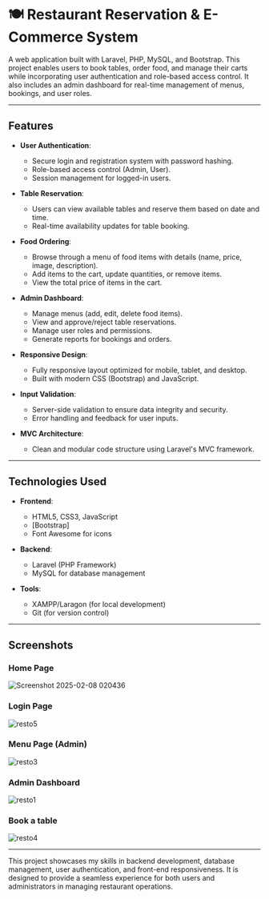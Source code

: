 # 🍽️ Restaurant Reservation & E-Commerce System

A web application built with Laravel, PHP, MySQL, and Bootstrap. This project enables users to book tables, order food, and manage their carts while incorporating user authentication and role-based access control. It also includes an admin dashboard for real-time management of menus, bookings, and user roles.

---

## **Features**

- **User Authentication**:
  - Secure login and registration system with password hashing.
  - Role-based access control (Admin, User).
  - Session management for logged-in users.

- **Table Reservation**:
  - Users can view available tables and reserve them based on date and time.
  - Real-time availability updates for table booking.

- **Food Ordering**:
  - Browse through a menu of food items with details (name, price, image, description).
  - Add items to the cart, update quantities, or remove items.
  - View the total price of items in the cart.

- **Admin Dashboard**:
  - Manage menus (add, edit, delete food items).
  - View and approve/reject table reservations.
  - Manage user roles and permissions.
  - Generate reports for bookings and orders.

- **Responsive Design**:
  - Fully responsive layout optimized for mobile, tablet, and desktop.
  - Built with modern CSS (Bootstrap) and JavaScript.

- **Input Validation**:
  - Server-side validation to ensure data integrity and security.
  - Error handling and feedback for user inputs.

- **MVC Architecture**:
  - Clean and modular code structure using Laravel's MVC framework.

---

## **Technologies Used**

- **Frontend**:
  - HTML5, CSS3, JavaScript
  - [Bootstrap]
  - Font Awesome for icons

- **Backend**:
  - Laravel (PHP Framework)
  - MySQL for database management

- **Tools**:
  - XAMPP/Laragon (for local development)
  - Git (for version control)

---

## **Screenshots**

### Home Page
![Screenshot 2025-02-08 020436](https://github.com/user-attachments/assets/bafa2957-f250-4473-a00e-8f95ab447419)

### Login Page
![resto5](https://github.com/user-attachments/assets/6dbd3fbf-4a10-429c-9f3c-b063dfbd4cbd)

### Menu Page (Admin)
![resto3](https://github.com/user-attachments/assets/60b6298e-012d-45f7-a0dd-11d8b8912d73)

### Admin Dashboard
![resto1](https://github.com/user-attachments/assets/66dad81d-55ec-42d4-9b5e-03ebf99a47ef)

### Book a table
![resto4](https://github.com/user-attachments/assets/67c24fdd-a0c6-41aa-b80f-2f7b2d9b9d9b)

---

This project showcases my skills in backend development, database management, user authentication, and front-end responsiveness. It is designed to provide a seamless experience for both users and administrators in managing restaurant operations.
